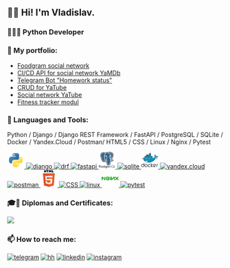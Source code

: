 ## 👋🏻 Hi! I'm Vladislav.

### 🧑🏻‍💻 Python Developer

### 🔭 My portfolio:

- [Foodgram social network](https://github.com/0z0nize/foodgram-project-react)
- [CI/CD API for social network YaMDb](https://github.com/0z0nize/yamdb_final)
- [Telegram Bot "Homework status"](https://github.com/0z0nize/homework_bot)
- [CRUD for YaTube](https://github.com/0z0nize/yatube_api)
- [Social network YaTube](https://github.com/0z0nize/yatube)
- [Fitness tracker modul](https://github.com/0z0nize/fitness_tracker)

### 🌱 Languages and Tools:

Python / Django / Django REST Framework / FastAPI / PostgreSQL / SQLite / Docker / Yandex.Cloud / Postman/ HTML5 / CSS / Linux / Nginx / Pytest
<div>
  <a href="https://www.python.org" target="_blank" rel="noreferrer">
    <img src="https://raw.githubusercontent.com/devicons/devicon/master/icons/python/python-original.svg" alt="python" width="40" height="40"/>
  </a>
  <a href="https://www.djangoproject.com/" target="_blank" rel="noreferrer">
    <img src="https://cdn.worldvectorlogo.com/logos/django.svg" alt="django" width="40" height="40"/>
  </a>
  <a href="https://www.django-rest-framework.org" target="_blank" rel="noreferrer">
    <img src="https://www.django-rest-framework.org/img/favicon.ico" alt="drf" width="40" height="40"/>
  </a>
  <a href="https://fastapi.tiangolo.com/" target="_blank" rel="noreferrer">
    <img src="https://user-images.githubusercontent.com/112638163/233412781-a7930a05-73d4-4972-8e66-1cbb7e876e42.svg" alt="fastapi" width="40" height="40"/>
  </a>
  <a href="https://www.postgresql.org" target="_blank" rel="noreferrer">
    <img src="https://raw.githubusercontent.com/devicons/devicon/master/icons/postgresql/postgresql-original-wordmark.svg" alt="postgresql" width="40" height="40"/>
  </a>
  <a href="https://www.sqlite.org/" target="_blank" rel="noreferrer">
    <img src="https://www.vectorlogo.zone/logos/sqlite/sqlite-icon.svg" alt="sqlite" width="40" height="40"/>
  </a>
  <a href="https://www.docker.com/" target="_blank" rel="noreferrer"> 
    <img src="https://raw.githubusercontent.com/devicons/devicon/master/icons/docker/docker-original-wordmark.svg" alt="docker" width="40" height="40"/> 
  </a>
  <a href="https://cloud.yandex.ru/" target="_blank" rel="noreferrer">
    <img src="https://storage.yandexcloud.net/cloud-www-assets/region-assets/ru/favicon/favicon-120x120.png" alt="yandex.cloud" width="40" height="40"/>
  </a>
  <a href="https://postman.com" target="_blank" rel="noreferrer">
    <img src="https://www.vectorlogo.zone/logos/getpostman/getpostman-icon.svg" alt="postman" width="40" height="40"/>
  </a>
  <a href="https://html.spec.whatwg.org/multipage/" target="_blank" rel="noreferrer">
    <img src="https://raw.githubusercontent.com/devicons/devicon/master/icons/html5/html5-original-wordmark.svg" alt="html5" width="40" height="40"/>
  </a>
  <a href="https://www.w3.org/Style/CSS/Overview.en.html" target="_blank" rel="noreferrer">
    <img src="https://upload.wikimedia.org/wikipedia/commons/thumb/6/62/CSS3_logo.svg/240px-CSS3_logo.svg.png" alt="CSS" width="40" height="40"/>
  </a>
  <a href="https://www.kernel.org/doc/html/latest/" target="_blank" rel="noreferrer">
    <img src="https://upload.wikimedia.org/wikipedia/commons/thumb/3/35/Tux.svg/202px-Tux.svg.png" alt="linux" width="34" height="40"/>
  </a>
  <a href="https://www.nginx.com" target="_blank" rel="noreferrer">
    <img src="https://raw.githubusercontent.com/devicons/devicon/master/icons/nginx/nginx-original.svg" alt="nginx" width="40" height="40"/>
  </a>
  <a href="https://docs.pytest.org/en/7.3.x/" target="_blank" rel="noreferrer">
    <img src="https://user-images.githubusercontent.com/112638163/233413583-3a426d0a-f257-42cd-8b7c-4d1bc3e4d2c8.svg" alt="pytest" width="40" height="40"/>
  </a>
</div>

### 🎓📜 Diplomas and Certificates:

[<img height="110" src ='https://certificate.podlodka.io/python1/en/pdldk43907cd7edf75ea401b72083c59a00c7.png'/>](https://certificate.podlodka.io/python1/en/pdldk43907cd7edf75ea401b72083c59a00c7.png)

### 📫 How to reach me:

[<img src='https://user-images.githubusercontent.com/112638163/233418558-2b93b171-35a3-4dab-841a-1806b8106cac.png' alt='telegram' height='40'>](https://t.me/vlad_shkarovskiy)
[<img src='https://user-images.githubusercontent.com/112638163/233420825-80395188-f26e-4712-8b09-31ef644e4fdb.png' alt='hh' height='40'>](https://spb.hh.ru/resume/6fcc6db1ff0be29c260039ed1f3232526e5456)
[<img src='https://user-images.githubusercontent.com/112638163/233419558-d220e841-2cc7-420b-a1a0-e9b9b645eca8.png' alt='linkedin' height='40'>](https://www.linkedin.com/in/vladislav-shkarovskiy/)
[<img src='https://user-images.githubusercontent.com/112638163/233425821-d65f1794-8e02-4d2b-9f7e-f95dfe23cc01.png' alt='instagram' height='40'>](https://www.instagram.com/vladislav.shkarovskiy/)



<!--
### ⚡ My statistic:

<div>
  <a href="https://github-readme-stats.vercel.app/api?username=0z0nize&hide=contribs&show_icons=true">
    <img  align="left" height="110" style="margin-right: 10px" src="https://github-readme-stats.vercel.app/api?username=0z0nize&hide=issues&show_icons=true" />
  </a>   
  <a href="https://github-readme-stats.vercel.app/api/top-langs/?username=0z0nize&layout=compact">
    <img align="left" height="110" src="https://github-readme-stats.vercel.app/api/top-langs/?username=0z0nize&layout=compact" />
  </a>
</div>


- [8_bit_translator_ASCII](https://scratch.mit.edu/projects/727171613/embed)
**0z0nize/0z0nize** is a ✨ _special_ ✨ repository because its `README.md` (this file) appears on your GitHub profile.
<h3 align="left">Languages and Tools:</h3>
Here are some ideas to get you started:
[![Vlad's GitHub stats](https://github-readme-stats.vercel.app/api?username=0z0nize)](https://github.com/0z0nize/github-readme-stats)
- 🔭 I’m currently working on ...
- 🌱 I’m currently learning Python, Django, REST API, SQL
- 👯 I’m looking to collaborate on ...
- 🤔 I’m looking for help with ...
- 💬 Ask me about ...
- 
- 😄 Pronouns: ...
- ⚡ Fun fact: ...
### Hi there 👋
[![Vlad's GitHub stats](https://github-readme-stats.vercel.app/api?username=0z0nize)](https://github.com/0z0nize/github-readme-stats)

- <a>
  <img align="left" src="https://komarev.com/ghpvc/?username=0z0nize&label=Profile%20views&color=08c42a&style=flat" alt="0z0nize" />
</a>


<a href="https://git.io/typing-svg">
  <img src="https://readme-typing-svg.herokuapp.com?font=Fira+Code&pause=1000&color=3EDA47C5&width=435&lines=Hello+World+%F0%9F%8C%8E;Welcome+to+my+GitHub+profile+%F0%9F%98%8A" alt="Typing SVG" />
</a>
-->
